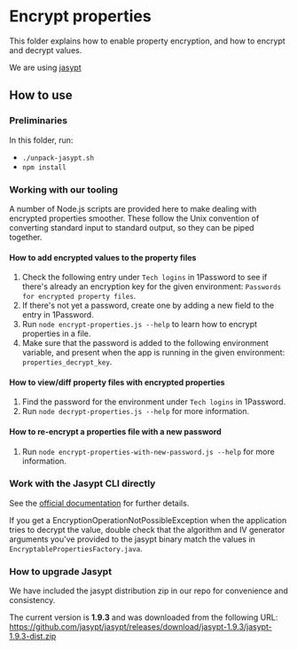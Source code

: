 # Encrypt properties
This folder explains how to enable property encryption, and how to encrypt and decrypt values.

We are using [jasypt](http://www.jasypt.org/)

## How to use
### Preliminaries
In this folder, run:

* `./unpack-jasypt.sh`
* `npm install`

### Working with our tooling
A number of Node.js scripts are provided here to make dealing with encrypted properties smoother. These follow the Unix
convention of converting standard input to standard output, so they can be piped together.

#### How to add encrypted values to the property files
1. Check the following entry under `Tech logins` in 1Password to see if there's already an encryption key for the given environment: `Passwords for encrypted property files`.
1. If there's not yet a password, create one by adding a new field to the entry in 1Password.
1. Run `node encrypt-properties.js --help` to learn how to encrypt properties in a file.
1. Make sure that the password is added to the following environment variable, and present when the app is running in the given environment: `properties_decrypt_key`.

#### How to view/diff property files with encrypted properties
1. Find the password for the environment under `Tech logins` in 1Password.
1. Run `node decrypt-properties.js --help` for more information.

#### How to re-encrypt a properties file with a new password
1. Run `node encrypt-properties-with-new-password.js --help` for more information.

### Work with the Jasypt CLI directly

See the [official documentation](http://www.jasypt.org/cli.html) for further details.

If you get a EncryptionOperationNotPossibleException when the application tries to decrypt the value, double check that
the algorithm and IV generator arguments you've provided to the jasypt binary match the values in `EncryptablePropertiesFactory.java`.

### How to upgrade Jasypt
We have included the jasypt distribution zip in our repo for convenience and consistency.

The current version is **1.9.3** and was downloaded from the following URL: https://github.com/jasypt/jasypt/releases/download/jasypt-1.9.3/jasypt-1.9.3-dist.zip

